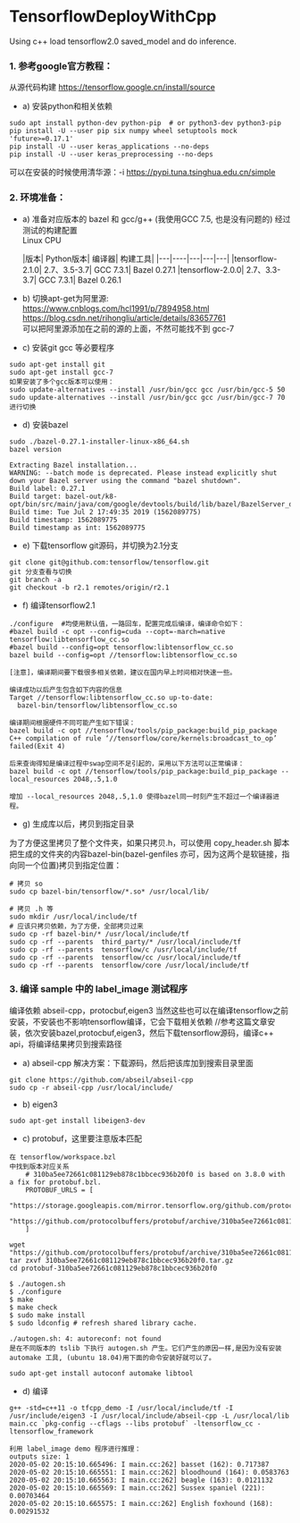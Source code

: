 # TensorflowDeployWithCpp
Using c++ load tensorflow2.0 saved_model and do inference.

###	1. 参考google官方教程：
从源代码构建 https://tensorflow.google.cn/install/source

* a) 安装python和相关依赖 	
```
sudo apt install python-dev python-pip  # or python3-dev python3-pip
pip install -U --user pip six numpy wheel setuptools mock 'future>=0.17.1'
pip install -U --user keras_applications --no-deps
pip install -U --user keras_preprocessing --no-deps
```
可以在安装的时候使用清华源：-i https://pypi.tuna.tsinghua.edu.cn/simple

### 2. 环境准备：
* a)	准备对应版本的 bazel 和 gcc/g++ (我使用GCC 7.5, 也是没有问题的)
经过测试的构建配置    
Linux CPU    

    |版本|	Python版本|	编译器|	构建工具|
    |---|----|---|---|---|
    |tensorflow-2.1.0|	2.7、3.5-3.7|	GCC 7.3.1|	Bazel 0.27.1
    |tensorflow-2.0.0|	2.7、3.3-3.7|	GCC 7.3.1|	Bazel 0.26.1

 
* b)	切换apt-get为阿里源:         
https://www.cnblogs.com/hcl1991/p/7894958.html    
https://blog.csdn.net/rihongliu/article/details/83657761     
可以把阿里源添加在之前的源的上面，不然可能找不到 gcc-7

* c) 安装git gcc 等必要程序
```
sudo apt-get install git
sudo apt-get install gcc-7
如果安装了多个gcc版本可以使用：
sudo update-alternatives --install /usr/bin/gcc gcc /usr/bin/gcc-5 50 
sudo update-alternatives --install /usr/bin/gcc gcc /usr/bin/gcc-7 70 
进行切换
```

* d)	安装bazel
```
sudo ./bazel-0.27.1-installer-linux-x86_64.sh
bazel version

Extracting Bazel installation...
WARNING: --batch mode is deprecated. Please instead explicitly shut down your Bazel server using the command "bazel shutdown".
Build label: 0.27.1
Build target: bazel-out/k8-opt/bin/src/main/java/com/google/devtools/build/lib/bazel/BazelServer_deploy.jar
Build time: Tue Jul 2 17:49:35 2019 (1562089775)
Build timestamp: 1562089775
Build timestamp as int: 1562089775
```

* e)	下载tensorflow git源码，并切换为2.1分支
```
git clone git@github.com:tensorflow/tensorflow.git
git 分支查看与切换
git branch -a
git checkout -b r2.1 remotes/origin/r2.1
```

* f) 编译tensorflow2.1
```
./configure  #均使用默认值，一路回车，配置完成后编译，编译命令如下：
#bazel build -c opt --config=cuda --copt=-march=native tensorflow:libtensorflow_cc.so
#bazel build --config=opt tensorflow:libtensorflow_cc.so
bazel build --config=opt //tensorflow:libtensorflow_cc.so

[注意]，编译期间要下载很多相关依赖，建议在国内早上时间相对快速一些。

编译成功以后产生包含如下内容的信息
Target //tensorflow:libtensorflow_cc.so up-to-date:
  bazel-bin/tensorflow/libtensorflow_cc.so

编译期间根据硬件不同可能产生如下错误：
bazel build -c opt //tensorflow/tools/pip_package:build_pip_package
C++ compilation of rule ‘//tensorflow/core/kernels:broadcast_to_op’ failed(Exit 4)

后来查询得知是编译过程中swap空间不足引起的，采用以下方法可以正常编译：
bazel build -c opt //tensorflow/tools/pip_package:build_pip_package --local_resources 2048,.5,1.0

增加 --local_resources 2048,.5,1.0 使得bazel同一时刻产生不超过一个编译器进程。
```

* g) 生成库以后，拷贝到指定目录

为了方便这里拷贝了整个文件夹，如果只拷贝.h，可以使用 copy_header.sh 脚本
把生成的文件夹的内容bazel-bin(bazel-genfiles 亦可，因为这两个是软链接，指向同一个位置)拷贝到指定位置：

```
# 拷贝 so
sudo cp bazel-bin/tensorflow/*.so* /usr/local/lib/

# 拷贝 .h 等
sudo mkdir /usr/local/include/tf
# 应该只拷贝依赖，为了方便，全部拷贝过来
sudo cp -rf bazel-bin/* /usr/local/include/tf   
sudo cp -rf --parents  third_party/* /usr/local/include/tf    
sudo cp -rf --parents  tensorflow/c /usr/local/include/tf    
sudo cp -rf --parents  tensorflow/cc /usr/local/include/tf    
sudo cp -rf --parents  tensorflow/core /usr/local/include/tf   
```

### 3. 编译 sample 中的 label_image 测试程序

编译依赖 abseil-cpp，protocbuf,eigen3 当然这些也可以在编译tensorflow之前安装，不安装也不影响tensorflow编译，它会下载相关依赖
//参考这篇文章安装，依次安装bazel,protocbuf,eigen3，然后下载tensorflow源码，编译c++ api，将编译结果拷贝到搜索路径

* a) abseil-cpp
解决方案：下载源码，然后把该库加到搜索目录里面
```
git clone https://github.com/abseil/abseil-cpp
sudo cp -r abseil-cpp /usr/local/include/
```
* b) eigen3
```
sudo apt-get install libeigen3-dev
````

* c) protobuf，这里要注意版本匹配
```
在 tensorflow/workspace.bzl
中找到版本对应关系
    # 310ba5ee72661c081129eb878c1bbcec936b20f0 is based on 3.8.0 with a fix for protobuf.bzl.
    PROTOBUF_URLS = [
        "https://storage.googleapis.com/mirror.tensorflow.org/github.com/protocolbuffers/protobuf/archive/310ba5ee72661c081129eb878c1bbcec936b20f0.tar.gz",
        "https://github.com/protocolbuffers/protobuf/archive/310ba5ee72661c081129eb878c1bbcec936b20f0.tar.gz",
    ]

wget  "https://github.com/protocolbuffers/protobuf/archive/310ba5ee72661c081129eb878c1bbcec936b20f0.tar.gz"
tar zxvf 310ba5ee72661c081129eb878c1bbcec936b20f0.tar.gz
cd protobuf-310ba5ee72661c081129eb878c1bbcec936b20f0

$ ./autogen.sh
$ ./configure
$ make
$ make check
$ sudo make install
$ sudo ldconfig # refresh shared library cache.
```
```
./autogen.sh: 4: autoreconf: not found
是在不同版本的 tslib 下执行 autogen.sh 产生。它们产生的原因一样,是因为没有安装automake 工具, (ubuntu 18.04)用下面的命令安装好就可以了。

sudo apt-get install autoconf automake libtool
```

* d) 编译 
```
g++ -std=c++11 -o tfcpp_demo -I /usr/local/include/tf -I /usr/include/eigen3 -I /usr/local/include/abseil-cpp -L /usr/local/lib main.cc `pkg-config --cflags --libs protobuf` -ltensorflow_cc -ltensorflow_framework   
```
```
利用 label_image demo 程序进行推理：
outputs size: 1
2020-05-02 20:15:10.665496: I main.cc:262] basset (162): 0.717387
2020-05-02 20:15:10.665551: I main.cc:262] bloodhound (164): 0.0583763
2020-05-02 20:15:10.665563: I main.cc:262] beagle (163): 0.0121132
2020-05-02 20:15:10.665569: I main.cc:262] Sussex spaniel (221): 0.00703464
2020-05-02 20:15:10.665575: I main.cc:262] English foxhound (168): 0.00291532
```